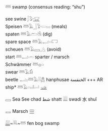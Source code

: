 𓆷 swamp  (consensus reading: “shu”)  

see swine 𓆄𓅱[𓃟](𓃟)  
Speisen 𓆷𓄿𓃀𓅱𓏳𓏥 (meals)  
spaten 𓆷𓄿𓂧𓁃 (dig)  
spare space 𓆷𓄿𓂝𓏏𓉐  
scheuen 𓆷𓄿𓈙𓂻 (avoid)  
start 𓆷𓂝𓏛 sparter / marsch  
Schwämmer 𓆷𓐍𓏏  
swear 𓆷𓄿𓀁  
beetle  𓂝𓊪𓆷𓄿𓇋𓇋[𓆣](𓆣) hanphusae   الخنفسة +++ AR  
ship* 𓆷𓄿𓏏𓏮𓂡  [𓊛](𓊛)  

𓈙 Sea See chad شط shatt 𓇏 swadi 水 shuǐ  

𓈘 Marsch 𓈗  

[𓇏](𓇏)~𓇐~𓆷 fen bog swamp  